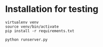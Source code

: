 # Installation for testing
```
virtualenv venv
source venv/bin/activate
pip install -r requirements.txt

python runserver.py
```
